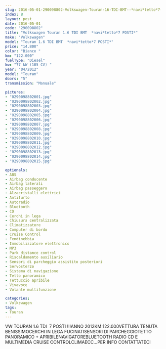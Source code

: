 ```yaml
---
slug: 2016-05-01-290098802-Volkswagen-Touran-16-TDI-BMT--*navi*tetto*7-POSTI*
index: 8
layout: post
date: 2016-05-01
code: "290098802"
title: "Volkswagen Touran 1.6 TDI BMT  *navi*tetto*7 POSTI*"
make: "Volkswagen"
model: "Touran 1.6 TDI BMT  *navi*tetto*7 POSTI*"
price: "14.800"
color: "Bianco "
km: "122.000"
fuelType: "Diesel"
kw: "77 kW (105 CV) "
year: "04/2012"
model: "Touran"
doors: "5"
transmission: "Manuale"

pictures:
- "0290098802001.jpg"
- "0290098802002.jpg"
- "0290098802003.jpg"
- "0290098802004.jpg"
- "0290098802005.jpg"
- "0290098802006.jpg"
- "0290098802007.jpg"
- "0290098802008.jpg"
- "0290098802009.jpg"
- "0290098802010.jpg"
- "0290098802011.jpg"
- "0290098802012.jpg"
- "0290098802013.jpg"
- "0290098802014.jpg"
- "0290098802015.jpg"

optionals:
- ABS
- Airbag conducente
- Airbag laterali
- Airbag passeggero
- Alzacristalli elettrici
- Antifurto
- Autoradio
- Bluetooth
- CD
- Cerchi in lega
- Chiusura centralizzata
- Climatizzatore
- Computer di bordo
- Cruise Control
- Fendinebbia
- Immobilizzatore elettronico
- MP3
- Park distance control
- Riscaldamento ausiliario
- Sensori di parcheggio assistito posteriori
- Servosterzo
- Sistema di navigazione
- Tetto panoramico
- Tettuccio apribile
- Vivavoce
- Volante multifunzione

categories:
- Volkswagen
tags:
- Touran
---
```

VW TOURAN 1.6 TDI  7 POSTI !!!ANNO 2012KM 122.000VETTURA TENUTA BENISSIMOCERCHI IN LEGA FUCINATISENSORI DI PARCHEGGIOTETTO PANORAMICO + APRIBILENAVIGATOREBLUETOOTH RADIO CD E MULTIMEDIA CRUISE CONTROLCLIMAECC...PER INFO CONTATTATECI